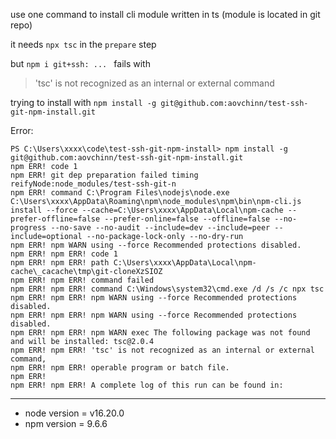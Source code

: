 use one command to install cli module written in ts (module is located in git repo)

it needs `npx tsc` in the `prepare` step

but `npm i git+ssh: ... ` fails with 
>  'tsc' is not recognized as an internal or external command


trying to install with `npm install -g git@github.com:aovchinn/test-ssh-git-npm-install.git`

Error: 
```
PS C:\Users\xxxx\code\test-ssh-git-npm-install> npm install -g git@github.com:aovchinn/test-ssh-git-npm-install.git
npm ERR! code 1
npm ERR! git dep preparation failed timing reifyNode:node_modules/test-ssh-git-n
npm ERR! command C:\Program Files\nodejs\node.exe C:\Users\xxxx\AppData\Roaming\npm\node_modules\npm\bin\npm-cli.js install --force --cache=C:\Users\xxxx\AppData\Local\npm-cache --prefer-offline=false --prefer-online=false --offline=false --no-progress --no-save --no-audit --include=dev --include=peer --include=optional --no-package-lock-only --no-dry-run
npm ERR! npm WARN using --force Recommended protections disabled.
npm ERR! npm ERR! code 1
npm ERR! npm ERR! path C:\Users\xxxx\AppData\Local\npm-cache\_cacache\tmp\git-cloneXzSIOZ
npm ERR! npm ERR! command failed
npm ERR! npm ERR! command C:\Windows\system32\cmd.exe /d /s /c npx tsc
npm ERR! npm ERR! npm WARN using --force Recommended protections disabled.
npm ERR! npm ERR! npm WARN using --force Recommended protections disabled.
npm ERR! npm ERR! npm WARN exec The following package was not found and will be installed: tsc@2.0.4
npm ERR! npm ERR! 'tsc' is not recognized as an internal or external command,
npm ERR! npm ERR! operable program or batch file.
npm ERR!
npm ERR! npm ERR! A complete log of this run can be found in:
```
---
* node version = v16.20.0
* npm version = 9.6.6